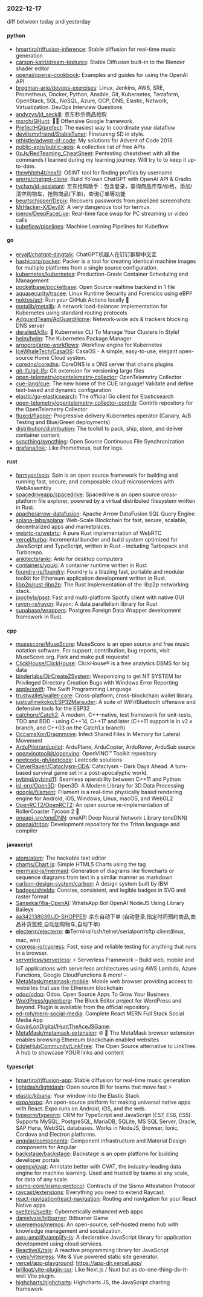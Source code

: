 ### 2022-12-17
diff between today and yesterday

#### python
* [hmartiro/riffusion-inference](https://github.com/hmartiro/riffusion-inference): Stable diffusion for real-time music generation
* [carson-katri/dream-textures](https://github.com/carson-katri/dream-textures): Stable Diffusion built-in to the Blender shader editor
* [openai/openai-cookbook](https://github.com/openai/openai-cookbook): Examples and guides for using the OpenAI API
* [bregman-arie/devops-exercises](https://github.com/bregman-arie/devops-exercises): Linux, Jenkins, AWS, SRE, Prometheus, Docker, Python, Ansible, Git, Kubernetes, Terraform, OpenStack, SQL, NoSQL, Azure, GCP, DNS, Elastic, Network, Virtualization. DevOps Interview Questions
* [andyzys/jd_seckill](https://github.com/andyzys/jd_seckill): 京东秒杀商品抢购
* [mxrch/GHunt](https://github.com/mxrch/GHunt): 🕵️‍♂️ Offensive Google framework.
* [PrefectHQ/prefect](https://github.com/PrefectHQ/prefect): The easiest way to coordinate your dataflow
* [devilismyfriend/StableTuner](https://github.com/devilismyfriend/StableTuner): Finetuning SD in style.
* [nthistle/advent-of-code](https://github.com/nthistle/advent-of-code): My solutions for Advent of Code 2018
* [public-apis/public-apis](https://github.com/public-apis/public-apis): A collective list of free APIs
* [0xJs/RedTeaming_CheatSheet](https://github.com/0xJs/RedTeaming_CheatSheet): Pentesting cheatsheet with all the commands I learned during my learning journey. Will try to to keep it up-to-date.
* [thewhiteh4t/nexfil](https://github.com/thewhiteh4t/nexfil): OSINT tool for finding profiles by username
* [amrrs/chatgpt-clone](https://github.com/amrrs/chatgpt-clone): Build Yo'own ChatGPT with OpenAI API & Gradio
* [tychxn/jd-assistant](https://github.com/tychxn/jd-assistant): 京东抢购助手：包含登录，查询商品库存/价格，添加/清空购物车，抢购商品(下单)，查询订单等功能
* [beurtschipper/Depix](https://github.com/beurtschipper/Depix): Recovers passwords from pixelized screenshots
* [MrHacker-X/DevilX](https://github.com/MrHacker-X/DevilX): A very dangerous tool for termux.
* [iperov/DeepFaceLive](https://github.com/iperov/DeepFaceLive): Real-time face swap for PC streaming or video calls
* [kubeflow/pipelines](https://github.com/kubeflow/pipelines): Machine Learning Pipelines for Kubeflow

#### go
* [eryajf/chatgpt-dingtalk](https://github.com/eryajf/chatgpt-dingtalk): ChatGPT机器人在钉钉群聊中交互
* [hashicorp/packer](https://github.com/hashicorp/packer): Packer is a tool for creating identical machine images for multiple platforms from a single source configuration.
* [kubernetes/kubernetes](https://github.com/kubernetes/kubernetes): Production-Grade Container Scheduling and Management
* [pocketbase/pocketbase](https://github.com/pocketbase/pocketbase): Open Source realtime backend in 1 file
* [aquasecurity/tracee](https://github.com/aquasecurity/tracee): Linux Runtime Security and Forensics using eBPF
* [nektos/act](https://github.com/nektos/act): Run your GitHub Actions locally 🚀
* [metallb/metallb](https://github.com/metallb/metallb): A network load-balancer implementation for Kubernetes using standard routing protocols
* [AdguardTeam/AdGuardHome](https://github.com/AdguardTeam/AdGuardHome): Network-wide ads & trackers blocking DNS server
* [derailed/k9s](https://github.com/derailed/k9s): 🐶 Kubernetes CLI To Manage Your Clusters In Style!
* [helm/helm](https://github.com/helm/helm): The Kubernetes Package Manager
* [argoproj/argo-workflows](https://github.com/argoproj/argo-workflows): Workflow engine for Kubernetes
* [IceWhaleTech/CasaOS](https://github.com/IceWhaleTech/CasaOS): CasaOS - A simple, easy-to-use, elegant open-source Home Cloud system.
* [coredns/coredns](https://github.com/coredns/coredns): CoreDNS is a DNS server that chains plugins
* [git-lfs/git-lfs](https://github.com/git-lfs/git-lfs): Git extension for versioning large files
* [open-telemetry/opentelemetry-collector](https://github.com/open-telemetry/opentelemetry-collector): OpenTelemetry Collector
* [cue-lang/cue](https://github.com/cue-lang/cue): The new home of the CUE language! Validate and define text-based and dynamic configuration
* [elastic/go-elasticsearch](https://github.com/elastic/go-elasticsearch): The official Go client for Elasticsearch
* [open-telemetry/opentelemetry-collector-contrib](https://github.com/open-telemetry/opentelemetry-collector-contrib): Contrib repository for the OpenTelemetry Collector
* [fluxcd/flagger](https://github.com/fluxcd/flagger): Progressive delivery Kubernetes operator (Canary, A/B Testing and Blue/Green deployments)
* [distribution/distribution](https://github.com/distribution/distribution): The toolkit to pack, ship, store, and deliver container content
* [syncthing/syncthing](https://github.com/syncthing/syncthing): Open Source Continuous File Synchronization
* [grafana/loki](https://github.com/grafana/loki): Like Prometheus, but for logs.

#### rust
* [fermyon/spin](https://github.com/fermyon/spin): Spin is an open source framework for building and running fast, secure, and composable cloud microservices with WebAssembly
* [spacedriveapp/spacedrive](https://github.com/spacedriveapp/spacedrive): Spacedrive is an open source cross-platform file explorer, powered by a virtual distributed filesystem written in Rust.
* [apache/arrow-datafusion](https://github.com/apache/arrow-datafusion): Apache Arrow DataFusion SQL Query Engine
* [solana-labs/solana](https://github.com/solana-labs/solana): Web-Scale Blockchain for fast, secure, scalable, decentralized apps and marketplaces.
* [webrtc-rs/webrtc](https://github.com/webrtc-rs/webrtc): A pure Rust implementation of WebRTC
* [vercel/turbo](https://github.com/vercel/turbo): Incremental bundler and build system optimized for JavaScript and TypeScript, written in Rust – including Turbopack and Turborepo.
* [ankitects/anki](https://github.com/ankitects/anki): Anki for desktop computers
* [containers/youki](https://github.com/containers/youki): A container runtime written in Rust
* [foundry-rs/foundry](https://github.com/foundry-rs/foundry): Foundry is a blazing fast, portable and modular toolkit for Ethereum application development written in Rust.
* [libp2p/rust-libp2p](https://github.com/libp2p/rust-libp2p): The Rust Implementation of the libp2p networking stack.
* [jpochyla/psst](https://github.com/jpochyla/psst): Fast and multi-platform Spotify client with native GUI
* [rayon-rs/rayon](https://github.com/rayon-rs/rayon): Rayon: A data parallelism library for Rust
* [supabase/wrappers](https://github.com/supabase/wrappers): Postgres Foreign Data Wrapper development framework in Rust.

#### cpp
* [musescore/MuseScore](https://github.com/musescore/MuseScore): MuseScore is an open source and free music notation software. For support, contribution, bug reports, visit MuseScore.org. Fork and make pull requests!
* [ClickHouse/ClickHouse](https://github.com/ClickHouse/ClickHouse): ClickHouse® is a free analytics DBMS for big data
* [binderlabs/DirCreate2System](https://github.com/binderlabs/DirCreate2System): Weaponizing to get NT SYSTEM for Privileged Directory Creation Bugs with Windows Error Reporting
* [apple/swift](https://github.com/apple/swift): The Swift Programming Language
* [trustwallet/wallet-core](https://github.com/trustwallet/wallet-core): Cross-platform, cross-blockchain wallet library.
* [justcallmekoko/ESP32Marauder](https://github.com/justcallmekoko/ESP32Marauder): A suite of WiFi/Bluetooth offensive and defensive tools for the ESP32
* [catchorg/Catch2](https://github.com/catchorg/Catch2): A modern, C++-native, test framework for unit-tests, TDD and BDD - using C++14, C++17 and later (C++11 support is in v2.x branch, and C++03 on the Catch1.x branch)
* [OccamsXor/Dragnmove](https://github.com/OccamsXor/Dragnmove): Infect Shared Files In Memory for Lateral Movement
* [ArduPilot/ardupilot](https://github.com/ArduPilot/ardupilot): ArduPlane, ArduCopter, ArduRover, ArduSub source
* [openvinotoolkit/openvino](https://github.com/openvinotoolkit/openvino): OpenVINO™ Toolkit repository
* [neetcode-gh/leetcode](https://github.com/neetcode-gh/leetcode): Leetcode solutions
* [CleverRaven/Cataclysm-DDA](https://github.com/CleverRaven/Cataclysm-DDA): Cataclysm - Dark Days Ahead. A turn-based survival game set in a post-apocalyptic world.
* [pybind/pybind11](https://github.com/pybind/pybind11): Seamless operability between C++11 and Python
* [isl-org/Open3D](https://github.com/isl-org/Open3D): Open3D: A Modern Library for 3D Data Processing
* [google/filament](https://github.com/google/filament): Filament is a real-time physically based rendering engine for Android, iOS, Windows, Linux, macOS, and WebGL2
* [OpenRCT2/OpenRCT2](https://github.com/OpenRCT2/OpenRCT2): An open source re-implementation of RollerCoaster Tycoon 2 🎢
* [oneapi-src/oneDNN](https://github.com/oneapi-src/oneDNN): oneAPI Deep Neural Network Library (oneDNN)
* [openai/triton](https://github.com/openai/triton): Development repository for the Triton language and compiler

#### javascript
* [atom/atom](https://github.com/atom/atom): The hackable text editor
* [chartjs/Chart.js](https://github.com/chartjs/Chart.js): Simple HTML5 Charts using the <canvas> tag
* [mermaid-js/mermaid](https://github.com/mermaid-js/mermaid): Generation of diagrams like flowcharts or sequence diagrams from text in a similar manner as markdown
* [carbon-design-system/carbon](https://github.com/carbon-design-system/carbon): A design system built by IBM
* [badges/shields](https://github.com/badges/shields): Concise, consistent, and legible badges in SVG and raster format
* [Sansekai/Wa-OpenAI](https://github.com/Sansekai/Wa-OpenAI): WhatsApp Bot OpenAI NodeJS Using Library Baileys
* [aa342138039/JD-SHOPPER](https://github.com/aa342138039/JD-SHOPPER): 京东自动下单 (自动登录,指定时间预约商品,商品补货监控,自动加购物车,自动下单)
* [electerm/electerm](https://github.com/electerm/electerm): 📻Terminal/ssh/telnet/serialport/sftp client(linux, mac, win)
* [cypress-io/cypress](https://github.com/cypress-io/cypress): Fast, easy and reliable testing for anything that runs in a browser.
* [serverless/serverless](https://github.com/serverless/serverless): ⚡ Serverless Framework – Build web, mobile and IoT applications with serverless architectures using AWS Lambda, Azure Functions, Google CloudFunctions & more! –
* [MetaMask/metamask-mobile](https://github.com/MetaMask/metamask-mobile): Mobile web browser providing access to websites that use the Ethereum blockchain
* [odoo/odoo](https://github.com/odoo/odoo): Odoo. Open Source Apps To Grow Your Business.
* [WordPress/gutenberg](https://github.com/WordPress/gutenberg): The Block Editor project for WordPress and beyond. Plugin is available from the official repository.
* [ed-roh/mern-social-media](https://github.com/ed-roh/mern-social-media): Complete React MERN Full Stack Social Media App
* [GavinLonDigital/HuntTheAceJSGame](https://github.com/GavinLonDigital/HuntTheAceJSGame): 
* [MetaMask/metamask-extension](https://github.com/MetaMask/metamask-extension): 🌐 🔌 The MetaMask browser extension enables browsing Ethereum blockchain enabled websites
* [EddieHubCommunity/LinkFree](https://github.com/EddieHubCommunity/LinkFree): The Open Source alternative to LinkTree. A hub to showcase YOUR links and content

#### typescript
* [hmartiro/riffusion-app](https://github.com/hmartiro/riffusion-app): Stable diffusion for real-time music generation
* [lightdash/lightdash](https://github.com/lightdash/lightdash): Open source BI for teams that move fast ⚡️
* [elastic/kibana](https://github.com/elastic/kibana): Your window into the Elastic Stack
* [expo/expo](https://github.com/expo/expo): An open-source platform for making universal native apps with React. Expo runs on Android, iOS, and the web.
* [typeorm/typeorm](https://github.com/typeorm/typeorm): ORM for TypeScript and JavaScript (ES7, ES6, ES5). Supports MySQL, PostgreSQL, MariaDB, SQLite, MS SQL Server, Oracle, SAP Hana, WebSQL databases. Works in NodeJS, Browser, Ionic, Cordova and Electron platforms.
* [angular/components](https://github.com/angular/components): Component infrastructure and Material Design components for Angular
* [backstage/backstage](https://github.com/backstage/backstage): Backstage is an open platform for building developer portals
* [opencv/cvat](https://github.com/opencv/cvat): Annotate better with CVAT, the industry-leading data engine for machine learning. Used and trusted by teams at any scale, for data of any scale.
* [sismo-core/sismo-protocol](https://github.com/sismo-core/sismo-protocol): Contracts of the Sismo Attestation Protocol
* [raycast/extensions](https://github.com/raycast/extensions): Everything you need to extend Raycast.
* [react-navigation/react-navigation](https://github.com/react-navigation/react-navigation): Routing and navigation for your React Native apps
* [sveltejs/svelte](https://github.com/sveltejs/svelte): Cybernetically enhanced web apps
* [danielyxie/bitburner](https://github.com/danielyxie/bitburner): Bitburner Game
* [usememos/memos](https://github.com/usememos/memos): An open-source, self-hosted memo hub with knowledge management and socialization.
* [aws-amplify/amplify-js](https://github.com/aws-amplify/amplify-js): A declarative JavaScript library for application development using cloud services.
* [ReactiveX/rxjs](https://github.com/ReactiveX/rxjs): A reactive programming library for JavaScript
* [vuejs/vitepress](https://github.com/vuejs/vitepress): Vite & Vue powered static site generator.
* [vercel/app-playground](https://github.com/vercel/app-playground): https://app-dir.vercel.app/
* [brillout/vite-plugin-ssr](https://github.com/brillout/vite-plugin-ssr): Like Next.js / Nuxt but as do-one-thing-do-it-well Vite plugin.
* [highcharts/highcharts](https://github.com/highcharts/highcharts): Highcharts JS, the JavaScript charting framework
